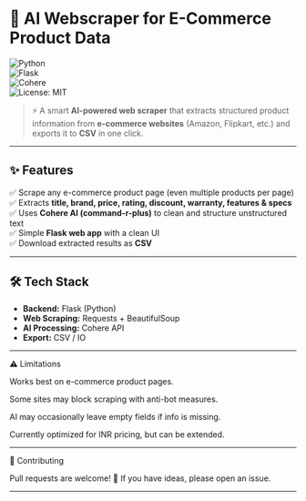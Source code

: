 # 🛒 AI Webscraper for E-Commerce Product Data  

![Python](https://img.shields.io/badge/Python-3.9+-blue?logo=python)  
![Flask](https://img.shields.io/badge/Flask-2.0+-black?logo=flask)  
![Cohere](https://img.shields.io/badge/AI-Cohere-purple?logo=cohere)  
![License: MIT](https://img.shields.io/badge/License-MIT-green.svg)  

> ⚡ A smart **AI-powered web scraper** that extracts structured product information from **e-commerce websites** (Amazon, Flipkart, etc.) and exports it to **CSV** in one click.  

---

## ✨ Features
✅ Scrape any e-commerce product page (even multiple products per page)  
✅ Extracts **title, brand, price, rating, discount, warranty, features & specs**  
✅ Uses **Cohere AI (command-r-plus)** to clean and structure unstructured text  
✅ Simple **Flask web app** with a clean UI  
✅ Download extracted results as **CSV**  

---

## 🛠️ Tech Stack
- **Backend:** Flask (Python)  
- **Web Scraping:** Requests + BeautifulSoup  
- **AI Processing:** Cohere API  
- **Export:** CSV / IO  

---
⚠️ Limitations

Works best on e-commerce product pages.

Some sites may block scraping with anti-bot measures.

AI may occasionally leave empty fields if info is missing.

Currently optimized for INR pricing, but can be extended.

---

🤝 Contributing

Pull requests are welcome! 🎉
If you have ideas, please open an issue.

---

